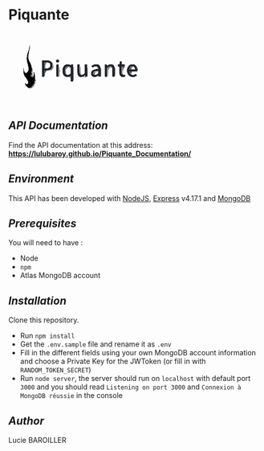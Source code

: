 # Piquante
![alt-text](./logo.png)

## *API Documentation*
Find the API documentation at this address: 
**https://lulubaroy.github.io/Piquante_Documentation/**

## *Environment*
This API has been developed with [NodeJS](https://nodejs.org/en/), [Express](https://www.npmjs.com/package/express) v4.17.1 and [MongoDB](https://www.mongodb.com/cloud/atlas)

## *Prerequisites*
You will need to have :
- Node 
- `npm` 
- Atlas MongoDB account

## *Installation*
Clone this repository.

- Run `npm install` 
- Get the `.env.sample` file and rename it as `.env` 
- Fill in the different fields using your own MongoDB account information and choose a Private Key for the JWToken (or fill in with `RANDOM_TOKEN_SECRET`)
- Run `node server`, the server should 
run on `localhost` with default port `3000` and you should read `Listening on port 3000` and `Connexion à MongoDB réussie` in the console



## *Author*
Lucie BAROILLER
